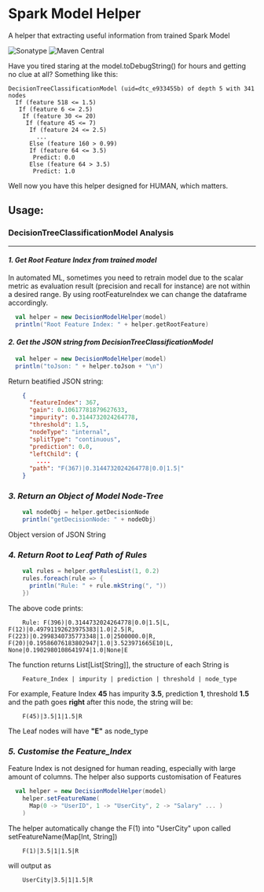 # Spark Model Helper

A helper that extracting useful information from trained Spark Model

![Sonatype](https://img.shields.io/nexus/s/io.github.raistlintao/sparkmodelhelper_2.12?server=https%3A%2F%2Fs01.oss.sonatype.org%2F)
![Maven Central](https://img.shields.io/maven-central/v/io.github.raistlintao/sparkmodelhelper_2.12.svg)

Have you tired staring at the model.toDebugString() for hours and getting no clue at all? Something like this:
```text
DecisionTreeClassificationModel (uid=dtc_e933455b) of depth 5 with 341 nodes
  If (feature 518 <= 1.5)
   If (feature 6 <= 2.5)
    If (feature 30 <= 20)
     If (feature 45 <= 7)
      If (feature 24 <= 2.5)
        ...
      Else (feature 160 > 0.99)
      If (feature 64 <= 3.5)
       Predict: 0.0
      Else (feature 64 > 3.5)
       Predict: 1.0
```
Well now you have this helper designed for HUMAN, which matters.

## Usage:

### **DecisionTreeClassificationModel Analysis**
***

#### _1. Get Root Feature Index from trained model_

In automated ML, sometimes you need to retrain model due to the scalar metric as evaluation result (precision and recall
for instance) are not within a desired range. By using rootFeatureIndex we can change the dataframe accordingly.

```scala
  val helper = new DecisionModelHelper(model)
  println("Root Feature Index: " + helper.getRootFeature)
```

#### _2. Get the JSON string from DecisionTreeClassificationModel_

```scala
  val helper = new DecisionModelHelper(model)
  println("toJson: " + helper.toJson + "\n")
```

Return beatified JSON string:

```json
    {
      "featureIndex": 367,
      "gain": 0.10617781879627633,
      "impurity": 0.3144732024264778,
      "threshold": 1.5,
      "nodeType": "internal",
      "splitType": "continuous",
      "prediction": 0.0,
      "leftChild": {
        ....
      "path": "F(367)|0.3144732024264778|0.0|1.5|"
    }
```

### _3. Return an Object of Model Node-Tree_

```scala
    val nodeObj = helper.getDecisionNode
    println("getDecisionNode: " + nodeObj)
```

Object version of JSON String

### _4. Return Root to Leaf Path of Rules_

```scala
    val rules = helper.getRulesList(1, 0.2)
    rules.foreach(rule => {
      println("Rule: " + rule.mkString(", "))
    })
```
The above code prints:
```text
    Rule: F(396)|0.3144732024264778|0.0|1.5|L, F(12)|0.49791192623975383|1.0|2.5|R, F(223)|0.2998340735773348|1.0|2500000.0|R, F(20)|0.19586076183802947|1.0|3.523971665E10|L, None|0.1902980108641974|1.0|None|E
```
The function returns List[List[String]], the structure of each String is
```text
    Feature_Index | impurity | prediction | threshold | node_type
```
For example, Feature Index **45** has impurity **3.5**, prediction **1**, threshold **1.5** and the path goes **right** after this node, the string will be:
```text
    F(45)|3.5|1|1.5|R
```
The Leaf nodes will have **"E"** as node_type

### _5. Customise the Feature_Index_
Feature Index is not designed for human reading, especially with large amount of columns.
The helper also supports customisation of Features
```scala
  val helper = new DecisionModelHelper(model)
    helper.setFeatureName(
      Map(0 -> "UserID", 1 -> "UserCity", 2 -> "Salary" ... )
    )
```
The helper automatically change the F(1) into "UserCity" upon called setFeatureName(Map[Int, String])
```text
    F(1)|3.5|1|1.5|R
```
will output as 
```text
    UserCity|3.5|1|1.5|R
```

